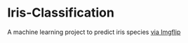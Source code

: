 # Iris-Classification
A machine learning project to predict iris species
<a href="https://imgflip.com/gif/45p2yo">via Imgflip</a>
